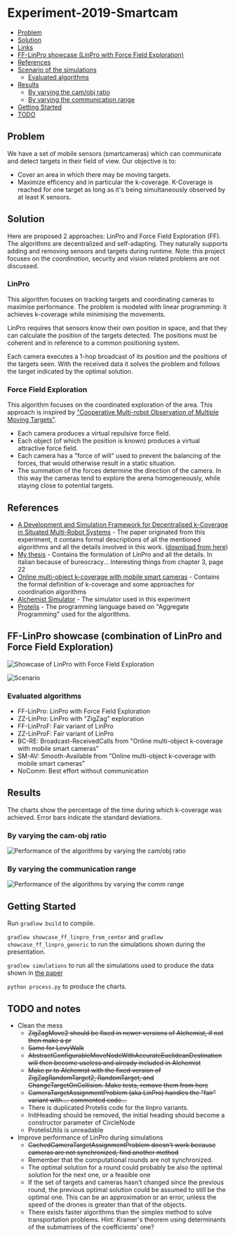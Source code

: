 # Experiment-2019-Smartcam
- [Problem](#problem)
- [Solution](#solution)
- [Links](#links)
- [FF-LinPro showcase (LinPro with Force Field Exploration)](#ff-linpro-showcase-linpro-with-force-field-exploration)
- [References](#references)
- [Scenario of the simulations](#scenario-of-the-simulations)
  * [Evaluated algorithms](#evaluated-algorithms)
- [Results](#results)
  * [By varying the cam/obj ratio](#by-varying-the-cam-obj-ratio)
  * [By varying the communication range](#by-varying-the-communication-range)
- [Getting Started](#getting-started)
- [TODO](#todo)

## Problem
We have a set of mobile sensors (smartcameras) which can communicate and detect targets in their field of view. Our objective is to:
- Cover an area in which there may be moving targets.
- Maximize efficency and in particular the k-coverage. K-Coverage is reached for one target as long as it's being simultaneously observed by at least K sensors.

## Solution
Here are proposed 2 approaches: LinPro and Force Field Exploration (FF). The algorithms are decentralized and self-adapting. They naturally supports adding and removing sensors and targets during runtime.
Note: this project focuses on the *coordination*, security and vision related problems are not discussed.
### LinPro
This algorithm focuses on tracking targets and coordinating cameras to maximise performance.
The problem is modeled with linear programming: it achieves k-coverage while minimising the movements.

LinPro requires that sensors know their own position in space, and that they can calculate the position of the targets detected. The positions must be coherent and in reference to a common positioning system.

Each camera executes a 1-hop broadcast of its position and the positions of the targets seen. With the received data it solves the problem and follows the target indicated by the optimal solution.

### Force Field Exploration
This algorithm focuses on the coordinated exploration of the area.
This approach is inspired by ["Cooperative Multi-robot Observation
of Multiple Moving Targets"](https://doi.org/10.1109/ROBOT.1997.619270).

- Each camera produces a virtual repulsive force field.
- Each object (of which the position is known) produces a virtual attractive force field.
- Each camera has a "force of will" used to prevent the balancing of the forces, that would otherwise result in a static situation.
- The summation of the forces determine the direction of the camera. In this way the cameras tend to explore the arena homogeneously, while staying close to potential targets.


## References
- [A Development and Simulation Framework for Decentralised k-Coverage in Situated Multi-Robot Systems](https://github.com/DanySK/Paper-2019-PMC-SmartCam) - The paper originated from this experiment, it contains formal descriptions of all the mentioned algorithms and all the details involved in this work. ([download from here](https://github.com/DanySK/Paper-2019-PMC-SmartCam/releases))
- [My thesis](https://amslaurea.unibo.it/19092/) - Contains the formulation of LinPro and all the details. In italian because of bureocracy... Interesting things from chapter 3, page 22
- [Online multi-object k-coverage with mobile smart cameras](https://doi.org/10.1145/3131885.3131909) - Contains the formal definition of k-coverage and some approaches for coordination algorithms
- [Alchemist Simulator](https://github.com/AlchemistSimulator/Alchemist) - The simulator used in this experiment
- [Protelis](http://protelis.github.io/) - The programming language based on "Aggregate Programming" used for the algorithms.

## FF-LinPro showcase (combination of LinPro and Force Field Exploration)
![Showcase of LinPro with Force Field Exploration](video1.gif)
<!---
## Scenario of the simulations
| Variable                              | Default Value         |
|---------------------------------------|---------------|
| Duration of the simulation            | 600 s        |
| Size of the arena                     | 500 x 500 m   |
| Obj movement speed                    | 1.4 m/s       |
| Obj movement strategy                 | Lévy Walk     |
| Obj number                            | 100           |
| Definition of Target                  | (*)           |
| Obj / Cam ratio                       | 1             |
| Cam algorithm                         | NoComm        |
| Cam movement speed                    | 3 m/s         |
| Cam FoV distance                      | 30 m          |
| Cam FoV angle                         | 60 deg        |
| Cam rotation speed                    | π/5 rad/s     |
| Cam comm range                        | 800m          |
| Protelis' round frequency             | 1 Hz          |
| Max cams per target (k in k-coverage) | 3             |
| Seed                                  | 1             |

(*) Each object has 5% probability of becoming a target (red) every 20s. With the same strategy and probability it can stop being one (green).
-->
![Scenario](video2.gif)

### Evaluated algorithms
- FF-LinPro: LinPro with Force Field Exploration
- ZZ-LinPro: LinPro with "ZigZag" exploration
- FF-LinProF: Fair variant of LinPro
- ZZ-LinProF: Fair variant of LinPro
- BC-RE: Broadcast-ReceivedCalls from "Online multi-object k-coverage with mobile smart cameras"
- SM-AV: Smooth-Available from "Online multi-object k-coverage with mobile smart cameras"
- NoComm: Best effort without communication

## Results
The charts show the percentage of the time during which k-coverage was achieved. Error bars indicate the standard deviations.
### By varying the cam-obj ratio
![Performance of the algorithms by varying the cam/obj ratio](chart_cam_obj_ratio.png)
### By varying the communication range
![Performance of the algorithms by varying the comm range](chart_commrange.png)


## Getting Started
<!---
I'm sorry, the code is a mess but finishing my thesis in time took the priority.
-->

Run `gradlew build` to compile.

`gradlew showcase_ff_linpro_from_center`  and `gradlew showcase_ff_linpro_generic`
 to run the simulations shown during the presentation.

`gradlew simulations` to run all the simulations used to produce the data shown in [the paper](https://github.com/DanySK/Paper-2019-PMC-SmartCam)

`python process.py` to produce the charts.
 

## TODO and notes
- Clean the mess
  - ~~ZigZagMove2 should be fixed in newer versions of Alchemist, if not then make a pr~~
  - ~~Same for LevyWalk~~
  - ~~AbstractConfigurableMoveNodeWithAccurateEuclideanDestination will then become useless and already included in Alchemist~~
  - ~~Make pr to Alchemist with the fixed version of ZigZagRandomTarget2, RandomTarget, and ChangeTargetOnCollision. Make tests, remove them from here~~
  - ~~CameraTargetAssignmentProblem (aka LinPro) handles the "fair" variant with.... commented code...~~
  - There is duplicated Protelis code for the linpro variants.
  - InitHeading should be removed, the initial heading should become a constructor parameter of CircleNode
  - ProtelisUtils is unreadable
- Improve performance of LinPro during simulations
  - ~~CachedCameraTargetAssignmentProblem doesn't work because cameras are not synchronized, find another method~~
  - Remember that the computational rounds are not synchronized.
  - The optimal solution for a round could probably be also the optimal solution for the next one, or a feasible one
  - If the set of targets and cameras hasn't changed since the previous round, the previous optimal solution could be assumed to still be the optimal one. This can be an approximation or an error, unless the speed of the drones is greater than that of the objects.
  - There exists faster algorithms than the simplex method to solve transportation problems. Hint: Kramer's theorem using determinants of the submatrixes of the coefficients' one?
